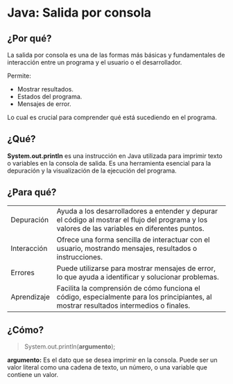 # Java: Salida por consola

## ¿Por qué?

La salida por consola es una de las formas más básicas y fundamentales de interacción entre un programa y el usuario o el desarrollador.

Permite:

- Mostrar resultados.
- Estados del programa.
- Mensajes de error.

Lo cual es crucial para comprender qué está sucediendo en el programa.

## ¿Qué?

**System.out.println** es una instrucción en Java utilizada para imprimir texto o variables en la consola de salida. Es una herramienta esencial para la depuración y la visualización de la ejecución del programa.

## ¿Para qué?

|||
|-|-|
Depuración|Ayuda a los desarrolladores a entender y depurar el código al mostrar el flujo del programa y los valores de las variables en diferentes puntos.
Interacción|Ofrece una forma sencilla de interactuar con el usuario, mostrando mensajes, resultados o instrucciones.
Errores|Puede utilizarse para mostrar mensajes de error, lo que ayuda a identificar y solucionar problemas.
Aprendizaje|Facilita la comprensión de cómo funciona el código, especialmente para los principiantes, al mostrar resultados intermedios o finales.

## ¿Cómo?

> System.out.println(**argumento**);

**argumento:** Es el dato que se desea imprimir en la consola. Puede ser un valor literal como una cadena de texto, un número, o una variable que contiene un valor.
